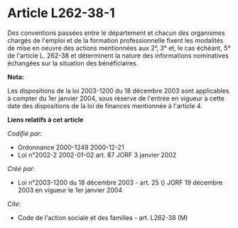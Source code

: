 # Article L262-38-1

Des conventions passées entre le département et chacun des organismes chargés de l'emploi et de la formation professionnelle
fixent les modalités de mise en oeuvre des actions mentionnées aux 2°, 3° et, le cas échéant, 5° de l'article L. 262-38 et
déterminent la nature des informations nominatives échangées sur la situation des bénéficiaires.

**Nota:**

Les dispositions de la loi 2003-1200 du 18 décembre 2003 sont applicables à compter du 1er janvier 2004, sous réserve de
l'entrée en vigueur à cette date des dispositions de la loi de finances mentionnée à l'article 4.

**Liens relatifs à cet article**

_Codifié par_:

  - Ordonnance 2000-1249 2000-12-21
  - Loi n°2002-2 2002-01-02 art. 87 JORF 3 janvier 2002

_Créé par_:

  - Loi n°2003-1200 du 18 décembre 2003 - art. 25 () JORF 19 décembre 2003 en vigueur le 1er janvier 2004

_Cite_:

  - Code de l'action sociale et des familles - art. L262-38 (M)
